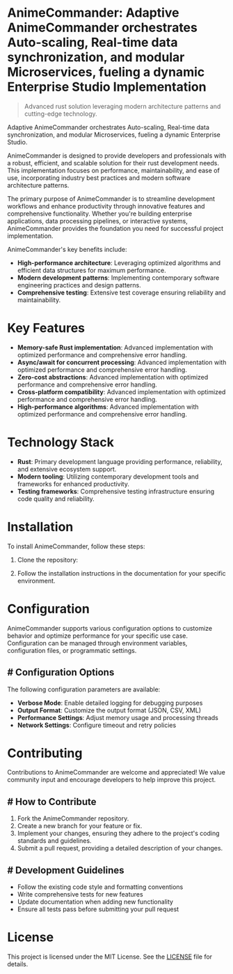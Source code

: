 <!-- fallback_AnimeCommander_20251021151519_30897 -->

# AnimeCommander: Adaptive AnimeCommander orchestrates Auto-scaling, Real-time data synchronization, and modular Microservices, fueling a dynamic Enterprise Studio Implementation
> Advanced rust solution leveraging modern architecture patterns and cutting-edge technology.

Adaptive AnimeCommander orchestrates Auto-scaling, Real-time data synchronization, and modular Microservices, fueling a dynamic Enterprise Studio.

AnimeCommander is designed to provide developers and professionals with a robust, efficient, and scalable solution for their rust development needs. This implementation focuses on performance, maintainability, and ease of use, incorporating industry best practices and modern software architecture patterns.

The primary purpose of AnimeCommander is to streamline development workflows and enhance productivity through innovative features and comprehensive functionality. Whether you're building enterprise applications, data processing pipelines, or interactive systems, AnimeCommander provides the foundation you need for successful project implementation.

AnimeCommander's key benefits include:

* **High-performance architecture**: Leveraging optimized algorithms and efficient data structures for maximum performance.
* **Modern development patterns**: Implementing contemporary software engineering practices and design patterns.
* **Comprehensive testing**: Extensive test coverage ensuring reliability and maintainability.

# Key Features

* **Memory-safe Rust implementation**: Advanced implementation with optimized performance and comprehensive error handling.
* **Async/await for concurrent processing**: Advanced implementation with optimized performance and comprehensive error handling.
* **Zero-cost abstractions**: Advanced implementation with optimized performance and comprehensive error handling.
* **Cross-platform compatibility**: Advanced implementation with optimized performance and comprehensive error handling.
* **High-performance algorithms**: Advanced implementation with optimized performance and comprehensive error handling.

# Technology Stack

* **Rust**: Primary development language providing performance, reliability, and extensive ecosystem support.
* **Modern tooling**: Utilizing contemporary development tools and frameworks for enhanced productivity.
* **Testing frameworks**: Comprehensive testing infrastructure ensuring code quality and reliability.

# Installation

To install AnimeCommander, follow these steps:

1. Clone the repository:


2. Follow the installation instructions in the documentation for your specific environment.

# Configuration

AnimeCommander supports various configuration options to customize behavior and optimize performance for your specific use case. Configuration can be managed through environment variables, configuration files, or programmatic settings.

## # Configuration Options

The following configuration parameters are available:

* **Verbose Mode**: Enable detailed logging for debugging purposes
* **Output Format**: Customize the output format (JSON, CSV, XML)
* **Performance Settings**: Adjust memory usage and processing threads
* **Network Settings**: Configure timeout and retry policies

# Contributing

Contributions to AnimeCommander are welcome and appreciated! We value community input and encourage developers to help improve this project.

## # How to Contribute

1. Fork the AnimeCommander repository.
2. Create a new branch for your feature or fix.
3. Implement your changes, ensuring they adhere to the project's coding standards and guidelines.
4. Submit a pull request, providing a detailed description of your changes.

## # Development Guidelines

* Follow the existing code style and formatting conventions
* Write comprehensive tests for new features
* Update documentation when adding new functionality
* Ensure all tests pass before submitting your pull request

# License

This project is licensed under the MIT License. See the [LICENSE](https://github.com/Hantan1080/AnimeCommander/blob/main/LICENSE) file for details.
